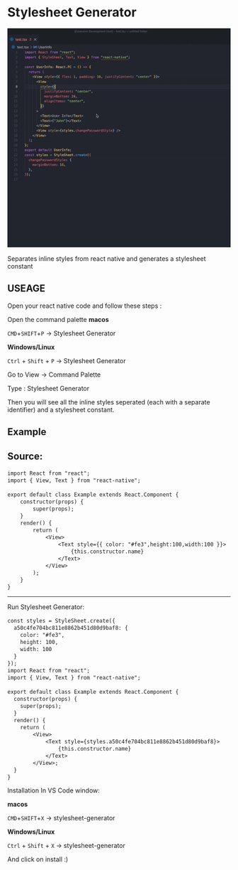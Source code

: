 # Stylesheet Generator

![Demo](./images/demo.gif)

Separates inline styles from react native and generates a stylesheet constant

## USEAGE

Open your react native code and follow these steps :

Open the command palette
**macos**

`CMD`+`SHIFT`+`P` -> Stylesheet Generator

**Windows/Linux**

`Ctrl` + `Shift` + `P` -> Stylesheet Generator

Go to View → Command Palette

Type : Stylesheet Generator

Then you will see all the inline styles seperated (each with a separate identifier) and a stylesheet constant.

## Example

## Source:

```
import React from "react";
import { View, Text } from "react-native";

export default class Example extends React.Component {
    constructor(props) {
        super(props);
    }
    render() {
        return (
            <View>
                <Text style={{ color: "#fe3",height:100,width:100 }}>
                    {this.constructor.name}
                </Text>
            </View>
        );
    }
}
```

---

Run Stylesheet Generator:

```
const styles = StyleSheet.create({
  a50c4fe704bc811e8862b451d80d9baf8: {
    color: "#fe3",
    height: 100,
    width: 100
  }
});
import React from "react";
import { View, Text } from "react-native";

export default class Example extends React.Component {
  constructor(props) {
    super(props);
  }
  render() {
    return (
        <View>
            <Text style={styles.a50c4fe704bc811e8862b451d80d9baf8}>
                {this.constructor.name}
            </Text>
        </View>;
  }
}
```

Installation
In VS Code window:

**macos**

`CMD`+`SHIFT`+`X` -> stylesheet-generator 

**Windows/Linux**

`Ctrl` + `Shift` + `X` -> stylesheet-generator 

And click on install :)
